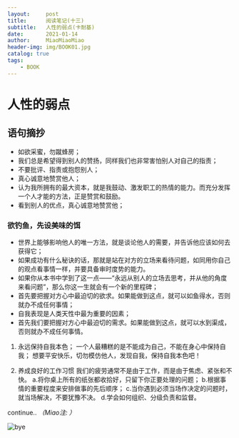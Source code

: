 ```yaml
---
layout:     post                   
title:      阅读笔记(十三)       
subtitle:   人性的弱点(卡耐基)
date:       2021-01-14      
author:     MiaoMiaoMiao                   
header-img: img/BOOK01.jpg
catalog: true                       
tags:                               
    - BOOK
---
```

# 人性的弱点
## 语句摘抄
- 如欲采蜜，勿蹴蜂房；
- 我们总是希望得到别人的赞扬，同样我们也非常害怕别人对自己的指责；
- 不要批评、指责或抱怨别人；
- 真心诚意地赞赏他人；
- 认为我所拥有的最大资本，就是我鼓动、激发职工的热情的能力。而充分发挥一个人才能的方法，正是赞赏和鼓励。
- 看到别人的优点，真心诚意地赞赏他；

### 欲钓鱼，先设美味的饵
- 世界上能够影响他人的唯一方法，就是谈论他人的需要，并告诉他应该如何去获得它；
- 如果成功有什么秘诀的话，那就是站在对方的立场来看待问题，如同用你自己的观点看事情一样，并要具备审时度势的能力。
- 如果你从本书中学到了这一点——“永远从别人的立场去思考，并从他的角度来看问题”，那么你这一生就会有一个新的里程碑；
- 首先要把握对方心中最迫切的欲求。如果能做到这点，就可以如鱼得水，否则就办不成任何事情；
- 自我表现是人类天性中最为重要的因素；
- 首先我们要把握对方心中最迫切的需求。如果能做到这点，就可以水到渠成，否则就办不成任何事情。

1. 永远保持自我本色；
一个人最糟糕的是不能成为自己，不能在身心中保持自我；
想要平安快乐，切勿模仿他人，发现自我，保持自我本色吧！

2. 养成良好的工作习惯
我们的疲劳通常不是由于工作，而是由于焦虑、紧张和不快。
a.将你桌上所有的纸张都收拾好，只留下你正要处理的问题；
b.根据事情的重要程度来安排做事的先后顺序；
c.当你遇到必须当场作决定的问题时，就当场解决，不要犹豫不决。
d.学会如何组织、分级负责和监督。

continue..
*（Miao注: ）*


![bye](https://i.loli.net/2020/07/18/As9UOXhr8Kl4IQe.png)


